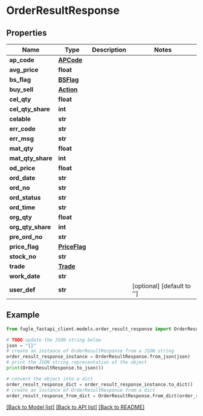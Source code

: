 # OrderResultResponse


## Properties

Name | Type | Description | Notes
------------ | ------------- | ------------- | -------------
**ap_code** | [**APCode**](APCode.md) |  | 
**avg_price** | **float** |  | 
**bs_flag** | [**BSFlag**](BSFlag.md) |  | 
**buy_sell** | [**Action**](Action.md) |  | 
**cel_qty** | **float** |  | 
**cel_qty_share** | **int** |  | 
**celable** | **str** |  | 
**err_code** | **str** |  | 
**err_msg** | **str** |  | 
**mat_qty** | **float** |  | 
**mat_qty_share** | **int** |  | 
**od_price** | **float** |  | 
**ord_date** | **str** |  | 
**ord_no** | **str** |  | 
**ord_status** | **str** |  | 
**ord_time** | **str** |  | 
**org_qty** | **float** |  | 
**org_qty_share** | **int** |  | 
**pre_ord_no** | **str** |  | 
**price_flag** | [**PriceFlag**](PriceFlag.md) |  | 
**stock_no** | **str** |  | 
**trade** | [**Trade**](Trade.md) |  | 
**work_date** | **str** |  | 
**user_def** | **str** |  | [optional] [default to '']

## Example

```python
from fugle_fastapi_client.models.order_result_response import OrderResultResponse

# TODO update the JSON string below
json = "{}"
# create an instance of OrderResultResponse from a JSON string
order_result_response_instance = OrderResultResponse.from_json(json)
# print the JSON string representation of the object
print(OrderResultResponse.to_json())

# convert the object into a dict
order_result_response_dict = order_result_response_instance.to_dict()
# create an instance of OrderResultResponse from a dict
order_result_response_from_dict = OrderResultResponse.from_dict(order_result_response_dict)
```
[[Back to Model list]](../README.md#documentation-for-models) [[Back to API list]](../README.md#documentation-for-api-endpoints) [[Back to README]](../README.md)


